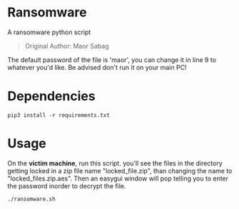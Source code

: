 # Ransomware
A ransomware python script

> Original Author: Maor Sabag


The default password of the file is 'maor', you can change it in line 9 to whatever you'd like.
Be advised don't run it on your main PC!

# Dependencies

```
pip3 install -r requirements.txt
```


# Usage

On the **victim machine**, run this script. you'll see the files in the directory getting locked in a zip file
name "locked_file.zip", than changing the name to "locked_files.zip.aes".
Then an easygui window will pop telling you to enter the password inorder to decrypt the file.

```
./ransomware.sh
```
